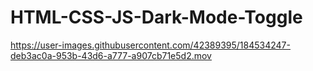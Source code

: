 # HTML-CSS-JS-Dark-Mode-Toggle



https://user-images.githubusercontent.com/42389395/184534247-deb3ac0a-953b-43d6-a777-a907cb71e5d2.mov

